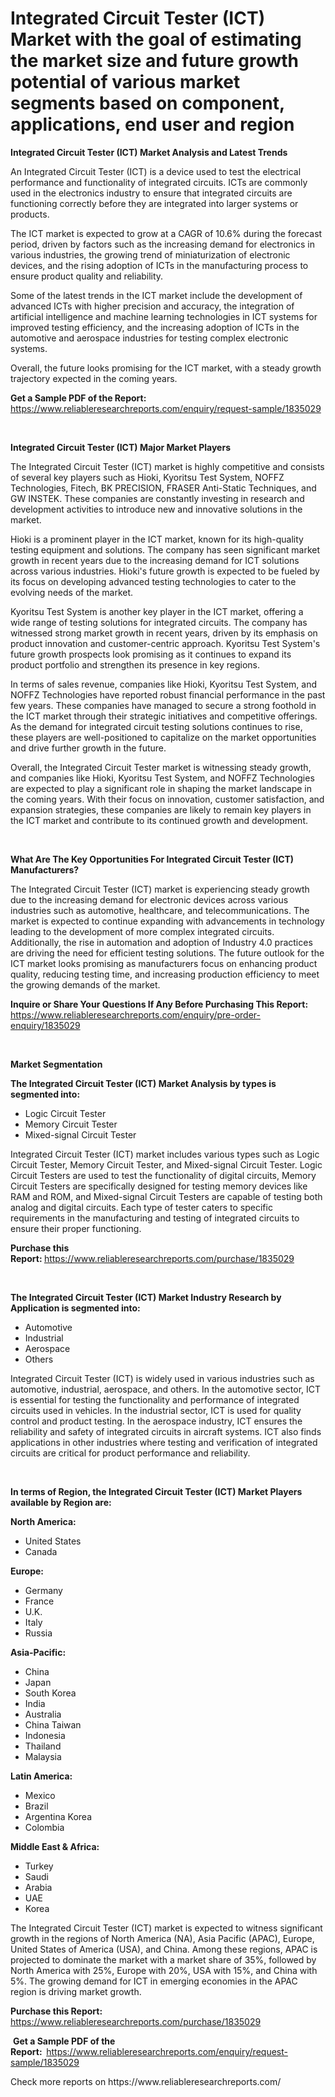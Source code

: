 <p><h1>Integrated Circuit Tester (ICT) Market with the goal of estimating the market size and future growth potential of various market segments based on component, applications, end user and region</h1></p><p><strong>Integrated Circuit Tester (ICT) Market Analysis and Latest Trends</strong></p>
<p><p>An Integrated Circuit Tester (ICT) is a device used to test the electrical performance and functionality of integrated circuits. ICTs are commonly used in the electronics industry to ensure that integrated circuits are functioning correctly before they are integrated into larger systems or products.</p><p>The ICT market is expected to grow at a CAGR of 10.6% during the forecast period, driven by factors such as the increasing demand for electronics in various industries, the growing trend of miniaturization of electronic devices, and the rising adoption of ICTs in the manufacturing process to ensure product quality and reliability.</p><p>Some of the latest trends in the ICT market include the development of advanced ICTs with higher precision and accuracy, the integration of artificial intelligence and machine learning technologies in ICT systems for improved testing efficiency, and the increasing adoption of ICTs in the automotive and aerospace industries for testing complex electronic systems.</p><p>Overall, the future looks promising for the ICT market, with a steady growth trajectory expected in the coming years.</p></p>
<p><strong>Get a Sample PDF of the Report:&nbsp;</strong> <a href="https://www.reliableresearchreports.com/enquiry/request-sample/1835029">https://www.reliableresearchreports.com/enquiry/request-sample/1835029</a></p>
<p>&nbsp;</p>
<p><strong>Integrated Circuit Tester (ICT) Major Market Players</strong></p>
<p><p>The Integrated Circuit Tester (ICT) market is highly competitive and consists of several key players such as Hioki, Kyoritsu Test System, NOFFZ Technologies, Fitech, BK PRECISION, FRASER Anti-Static Techniques, and GW INSTEK. These companies are constantly investing in research and development activities to introduce new and innovative solutions in the market.</p><p>Hioki is a prominent player in the ICT market, known for its high-quality testing equipment and solutions. The company has seen significant market growth in recent years due to the increasing demand for ICT solutions across various industries. Hioki's future growth is expected to be fueled by its focus on developing advanced testing technologies to cater to the evolving needs of the market.</p><p>Kyoritsu Test System is another key player in the ICT market, offering a wide range of testing solutions for integrated circuits. The company has witnessed strong market growth in recent years, driven by its emphasis on product innovation and customer-centric approach. Kyoritsu Test System's future growth prospects look promising as it continues to expand its product portfolio and strengthen its presence in key regions.</p><p>In terms of sales revenue, companies like Hioki, Kyoritsu Test System, and NOFFZ Technologies have reported robust financial performance in the past few years. These companies have managed to secure a strong foothold in the ICT market through their strategic initiatives and competitive offerings. As the demand for integrated circuit testing solutions continues to rise, these players are well-positioned to capitalize on the market opportunities and drive further growth in the future.</p><p>Overall, the Integrated Circuit Tester market is witnessing steady growth, and companies like Hioki, Kyoritsu Test System, and NOFFZ Technologies are expected to play a significant role in shaping the market landscape in the coming years. With their focus on innovation, customer satisfaction, and expansion strategies, these companies are likely to remain key players in the ICT market and contribute to its continued growth and development.</p></p>
<p>&nbsp;</p>
<p><strong>What Are The Key Opportunities For Integrated Circuit Tester (ICT) Manufacturers?</strong></p>
<p><p>The Integrated Circuit Tester (ICT) market is experiencing steady growth due to the increasing demand for electronic devices across various industries such as automotive, healthcare, and telecommunications. The market is expected to continue expanding with advancements in technology leading to the development of more complex integrated circuits. Additionally, the rise in automation and adoption of Industry 4.0 practices are driving the need for efficient testing solutions. The future outlook for the ICT market looks promising as manufacturers focus on enhancing product quality, reducing testing time, and increasing production efficiency to meet the growing demands of the market.</p></p>
<p><strong>Inquire or Share Your Questions If Any Before Purchasing This Report:</strong> <a href="https://www.reliableresearchreports.com/enquiry/pre-order-enquiry/1835029">https://www.reliableresearchreports.com/enquiry/pre-order-enquiry/1835029</a></p>
<p>&nbsp;</p>
<p><strong>Market Segmentation</strong></p>
<p><strong>The Integrated Circuit Tester (ICT) Market Analysis by types is segmented into:</strong></p>
<p><ul><li>Logic Circuit Tester</li><li>Memory Circuit Tester</li><li>Mixed-signal Circuit Tester</li></ul></p>
<p><p>Integrated Circuit Tester (ICT) market includes various types such as Logic Circuit Tester, Memory Circuit Tester, and Mixed-signal Circuit Tester. Logic Circuit Testers are used to test the functionality of digital circuits, Memory Circuit Testers are specifically designed for testing memory devices like RAM and ROM, and Mixed-signal Circuit Testers are capable of testing both analog and digital circuits. Each type of tester caters to specific requirements in the manufacturing and testing of integrated circuits to ensure their proper functioning.</p></p>
<p><strong>Purchase this Report:&nbsp;</strong><a href="https://www.reliableresearchreports.com/purchase/1835029">https://www.reliableresearchreports.com/purchase/1835029</a></p>
<p>&nbsp;</p>
<p><strong>The Integrated Circuit Tester (ICT) Market Industry Research by Application is segmented into:</strong></p>
<p><ul><li>Automotive</li><li>Industrial</li><li>Aerospace</li><li>Others</li></ul></p>
<p><p>Integrated Circuit Tester (ICT) is widely used in various industries such as automotive, industrial, aerospace, and others. In the automotive sector, ICT is essential for testing the functionality and performance of integrated circuits used in vehicles. In the industrial sector, ICT is used for quality control and product testing. In the aerospace industry, ICT ensures the reliability and safety of integrated circuits in aircraft systems. ICT also finds applications in other industries where testing and verification of integrated circuits are critical for product performance and reliability.</p></p>
<p>&nbsp;</p>
<p><strong>In terms of Region, the Integrated Circuit Tester (ICT) Market Players available by Region are:</strong></p>
<p>
    <p> <strong> North America: </strong>
        <ul>
            <li>United States</li>
            <li>Canada</li>
        </ul>
        </p> 
    <p> <strong> Europe: </strong>
        <ul>
            <li>Germany</li>
            <li>France</li>
            <li>U.K.</li>
            <li>Italy</li>
            <li>Russia</li>
        </ul>
        </p> 
    <p> <strong> Asia-Pacific: </strong>
        <ul>
            <li>China</li>
            <li>Japan</li>
            <li>South Korea</li>
            <li>India</li>
            <li>Australia</li>
            <li>China Taiwan</li>
            <li>Indonesia</li>
            <li>Thailand</li>
            <li>Malaysia</li>
        </ul>
        </p> 
    <p> <strong> Latin America: </strong>
        <ul>
            <li>Mexico</li>
            <li>Brazil</li>
            <li>Argentina Korea</li>
            <li>Colombia</li>
        </ul>
        </p> 
    <p> <strong> Middle East & Africa: </strong>
        <ul>
            <li>Turkey</li>
            <li>Saudi</li>
            <li>Arabia</li>
            <li>UAE</li>
            <li>Korea</li>
        </ul>
    </p>
    </p>
<p><p>The Integrated Circuit Tester (ICT) market is expected to witness significant growth in the regions of North America (NA), Asia Pacific (APAC), Europe, United States of America (USA), and China. Among these regions, APAC is projected to dominate the market with a market share of 35%, followed by North America with 25%, Europe with 20%, USA with 15%, and China with 5%. The growing demand for ICT in emerging economies in the APAC region is driving market growth.</p></p>
<p><strong>Purchase this Report: </strong><a href="https://www.reliableresearchreports.com/purchase/1835029">https://www.reliableresearchreports.com/purchase/1835029</a></p>
<p>&nbsp;<strong>Get a Sample PDF of the Report:&nbsp;&nbsp;</strong><a href="https://www.reliableresearchreports.com/enquiry/request-sample/1835029">https://www.reliableresearchreports.com/enquiry/request-sample/1835029</a></p>
<p><strong></strong></p>
<p>Check more reports on https://www.reliableresearchreports.com/</p>